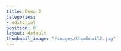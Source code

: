 ```yaml
---
title: Demo 2
categories:
- editorial
position: 0
layout: default
thumbnail_image: "/images/thumbnail2.jpg"
---
```


